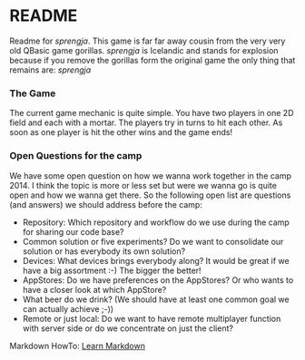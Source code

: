 # README #

Readme for *sprengja*. This game is far far away cousin from the very very old QBasic game gorillas. *sprengja* is Icelandic and stands for explosion because if you remove the gorillas form the original game the only thing that remains are: *sprengja*

### The Game ###
The current game mechanic is quite simple. You have two players in one 2D field and each with a mortar. The players try in turns to hit each other. As soon as one player is hit the other wins and the game ends!


### Open Questions for the camp ###
We have some open question on how we wanna work together in the camp 2014. I think the topic is more or less set but were we wanna go is quite open and how we wanna get there. So the following open list are questions (and answers) we should address before the camp:

* Repository: Which repository and workflow do we use during the camp for sharing our code base?
* Common solution or five experiments? Do we want to consolidate our solution or has everybody its own solution?
* Devices: What devices brings everybody along? It would be great if we have a big assortment :-) The bigger the better!
* AppStores: Do we have preferences on the AppStores? Or who wants to have a closer look at which AppStore?
* What beer do we drink? (We should have at least one common goal we can actually achieve ;-))
* Remote or just local: Do we want to have remote multiplayer function with server side or do we concentrate on just the client?



Markdown HowTo:
[Learn Markdown](https://bitbucket.org/tutorials/markdowndemo)